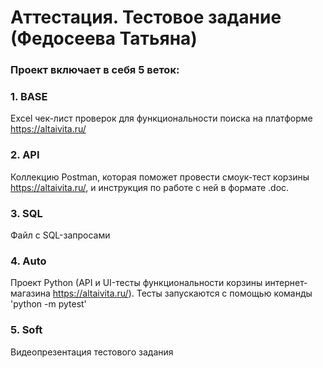 # Аттестация. Тестовое задание (Федосеева Татьяна) 
###  Проект включает в себя 5 веток: 
### 1. BASE
   Excel чек-лист проверок для функциональности поиска на платформе https://altaivita.ru/
### 2. API
   Коллекцию Postman, которая поможет провести смоук-тест корзины https://altaivita.ru/, и инструкция по работе с ней в формате .doc.
### 3. SQL
   Файл с SQL-запросами 
### 4. Auto 
   Проект Python (API и  UI-тесты функциональности корзины интернет-магазина https://altaivita.ru/).
   Тесты запускаются с помощью команды 'python -m pytest'
### 5. Soft 
   Видеопрезентация тестового задания
   
